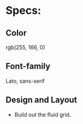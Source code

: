 # Specs: 

## Color

rgb(255, 166, 0)

## Font-family

Lato, sans-serif

## Design and Layout

- Build out the fluid grid.